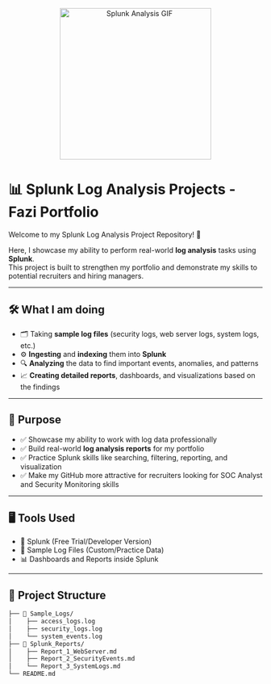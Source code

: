 <p align="center">
  <img src="https://media.giphy.com/media/Ll22OhMLAlVDb8UQWe/giphy.gif" width="300" alt="Splunk Analysis GIF">
</p>

# 📊 Splunk Log Analysis Projects - Fazi Portfolio

Welcome to my Splunk Log Analysis Project Repository! 🚀

Here, I showcase my ability to perform real-world **log analysis** tasks using **Splunk**.  
This project is built to strengthen my portfolio and demonstrate my skills to potential recruiters and hiring managers.

---

## 🛠️ What I am doing

- 🗂️ Taking **sample log files** (security logs, web server logs, system logs, etc.)
- ⚙️ **Ingesting** and **indexing** them into **Splunk**
- 🔍 **Analyzing** the data to find important events, anomalies, and patterns
- 📈 **Creating detailed reports**, dashboards, and visualizations based on the findings

---

## 🎯 Purpose

- ✅ Showcase my ability to work with log data professionally
- ✅ Build real-world **log analysis reports** for my portfolio
- ✅ Practice Splunk skills like searching, filtering, reporting, and visualization
- ✅ Make my GitHub more attractive for recruiters looking for SOC Analyst and Security Monitoring skills

---

## 🖥️ Tools Used

- 🐳 Splunk (Free Trial/Developer Version)
- 📄 Sample Log Files (Custom/Practice Data)
- 📊 Dashboards and Reports inside Splunk

---

## 📂 Project Structure

```bash
├── 📁 Sample_Logs/
│    ├── access_logs.log
│    ├── security_logs.log
│    └── system_events.log
├── 📁 Splunk_Reports/
│    ├── Report_1_WebServer.md
│    ├── Report_2_SecurityEvents.md
│    └── Report_3_SystemLogs.md
└── README.md
